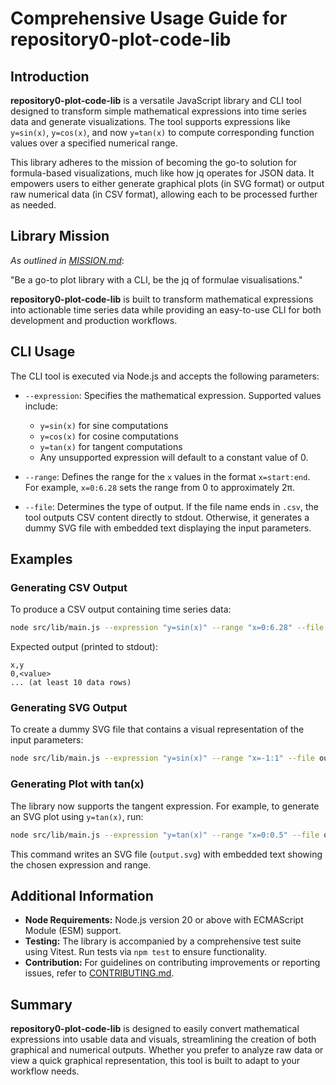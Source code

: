 # Comprehensive Usage Guide for repository0-plot-code-lib

## Introduction

**repository0-plot-code-lib** is a versatile JavaScript library and CLI tool designed to transform simple mathematical expressions into time series data and generate visualizations. The tool supports expressions like `y=sin(x)`, `y=cos(x)`, and now `y=tan(x)` to compute corresponding function values over a specified numerical range.

This library adheres to the mission of becoming the go-to solution for formula-based visualizations, much like how jq operates for JSON data. It empowers users to either generate graphical plots (in SVG format) or output raw numerical data (in CSV format), allowing each to be processed further as needed.

## Library Mission

_As outlined in [MISSION.md](../MISSION.md)_: 

"Be a go-to plot library with a CLI, be the jq of formulae visualisations."

**repository0-plot-code-lib** is built to transform mathematical expressions into actionable time series data while providing an easy-to-use CLI for both development and production workflows.

## CLI Usage

The CLI tool is executed via Node.js and accepts the following parameters:

- `--expression`: Specifies the mathematical expression. Supported values include:
  - `y=sin(x)` for sine computations
  - `y=cos(x)` for cosine computations
  - `y=tan(x)` for tangent computations
  - Any unsupported expression will default to a constant value of 0.

- `--range`: Defines the range for the `x` values in the format `x=start:end`. For example, `x=0:6.28` sets the range from 0 to approximately 2π.

- `--file`: Determines the type of output. If the file name ends in `.csv`, the tool outputs CSV content directly to stdout. Otherwise, it generates a dummy SVG file with embedded text displaying the input parameters.

## Examples

### Generating CSV Output

To produce a CSV output containing time series data:

```sh
node src/lib/main.js --expression "y=sin(x)" --range "x=0:6.28" --file output.csv
```

Expected output (printed to stdout):
```
x,y
0,<value>
... (at least 10 data rows)
```

### Generating SVG Output

To create a dummy SVG file that contains a visual representation of the input parameters:

```sh
node src/lib/main.js --expression "y=sin(x)" --range "x=-1:1" --file output.svg
```

### Generating Plot with tan(x)

The library now supports the tangent expression. For example, to generate an SVG plot using `y=tan(x)`, run:

```sh
node src/lib/main.js --expression "y=tan(x)" --range "x=0:0.5" --file output.svg
```

This command writes an SVG file (`output.svg`) with embedded text showing the chosen expression and range.

## Additional Information

- **Node Requirements:** Node.js version 20 or above with ECMAScript Module (ESM) support.
- **Testing:** The library is accompanied by a comprehensive test suite using Vitest. Run tests via `npm test` to ensure functionality.
- **Contribution:** For guidelines on contributing improvements or reporting issues, refer to [CONTRIBUTING.md](../CONTRIBUTING.md).

## Summary

**repository0-plot-code-lib** is designed to easily convert mathematical expressions into usable data and visuals, streamlining the creation of both graphical and numerical outputs. Whether you prefer to analyze raw data or view a quick graphical representation, this tool is built to adapt to your workflow needs.
